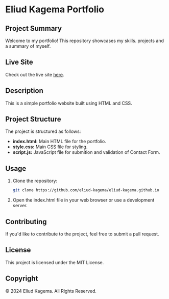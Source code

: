 # Eliud Kagema Portfolio


## Project Summary
Welcome to my portfolio! This repository showcases my skills. projects and a summary of myself.



## Live Site
Check out the live site [here](https://eliud-kagema.github.io/).


## Description

This is a simple portfolio website built using HTML and CSS.


## Project Structure

The project is structured as follows:

- **index.html:** Main HTML file for the portfolio.
- **style.css:** Main CSS file for styling.
- **script.js:** JavaScript file for submition and validation of Contact Form.


## Usage

1. Clone the repository:

   ```bash
   git clone https://github.com/eliud-kagema/eliud-kagema.github.io

2. Open the index.html file in your web browser or use a development server.


## Contributing
If you'd like to contribute to the project, feel free to submit a pull request.

## License
This project is licensed under the MIT License.


## Copyright
© 2024 Eliud Kagema. All Rights Reserved.
